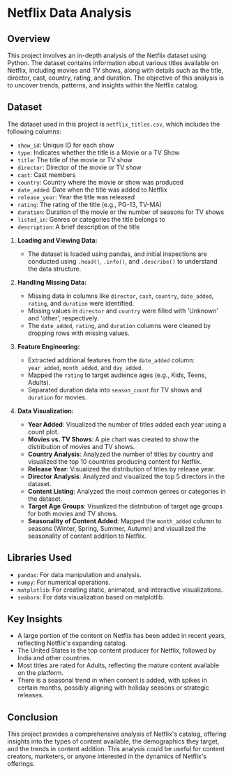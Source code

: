 
# Netflix Data Analysis

## Overview
This project involves an in-depth analysis of the Netflix dataset using Python. The dataset contains information about various titles available on Netflix, including movies and TV shows, along with details such as the title, director, cast, country, rating, and duration. The objective of this analysis is to uncover trends, patterns, and insights within the Netflix catalog.

## Dataset
The dataset used in this project is `netflix_titles.csv`, which includes the following columns:
- `show_id`: Unique ID for each show
- `type`: Indicates whether the title is a Movie or a TV Show
- `title`: The title of the movie or TV show
- `director`: Director of the movie or TV show
- `cast`: Cast members
- `country`: Country where the movie or show was produced
- `date_added`: Date when the title was added to Netflix
- `release_year`: Year the title was released
- `rating`: The rating of the title (e.g., PG-13, TV-MA)
- `duration`: Duration of the movie or the number of seasons for TV shows
- `listed_in`: Genres or categories the title belongs to
- `description`: A brief description of the title


1. **Loading and Viewing Data:**
   - The dataset is loaded using pandas, and initial inspections are conducted using `.head()`, `.info()`, and `.describe()` to understand the data structure.

2. **Handling Missing Data:**
   - Missing data in columns like `director`, `cast`, `country`, `date_added`, `rating`, and `duration` were identified.
   - Missing values in `director` and `country` were filled with 'Unknown' and 'other', respectively.
   - The `date_added`, `rating`, and `duration` columns were cleaned by dropping rows with missing values.

3. **Feature Engineering:**
   - Extracted additional features from the `date_added` column: `year_added`, `month_added`, and `day_added`.
   - Mapped the `rating` to target audience ages (e.g., Kids, Teens, Adults).
   - Separated duration data into `season_count` for TV shows and `duration` for movies.

4. **Data Visualization:**
   - **Year Added**: Visualized the number of titles added each year using a count plot.
   - **Movies vs. TV Shows**: A pie chart was created to show the distribution of movies and TV shows.
   - **Country Analysis**: Analyzed the number of titles by country and visualized the top 10 countries producing content for Netflix.
   - **Release Year**: Visualized the distribution of titles by release year.
   - **Director Analysis**: Analyzed and visualized the top 5 directors in the dataset.
   - **Content Listing**: Analyzed the most common genres or categories in the dataset.
   - **Target Age Groups**: Visualized the distribution of target age groups for both movies and TV shows.
   - **Seasonality of Content Added**: Mapped the `month_added` column to seasons (Winter, Spring, Summer, Autumn) and visualized the seasonality of content addition to Netflix.

## Libraries Used
- `pandas`: For data manipulation and analysis.
- `numpy`: For numerical operations.
- `matplotlib`: For creating static, animated, and interactive visualizations.
- `seaborn`: For data visualization based on matplotlib.


## Key Insights
- A large portion of the content on Netflix has been added in recent years, reflecting Netflix's expanding catalog.
- The United States is the top content producer for Netflix, followed by India and other countries.
- Most titles are rated for Adults, reflecting the mature content available on the platform.
- There is a seasonal trend in when content is added, with spikes in certain months, possibly aligning with holiday seasons or strategic releases.

## Conclusion
This project provides a comprehensive analysis of Netflix's catalog, offering insights into the types of content available, the demographics they target, and the trends in content addition. This analysis could be useful for content creators, marketers, or anyone interested in the dynamics of Netflix's offerings.

